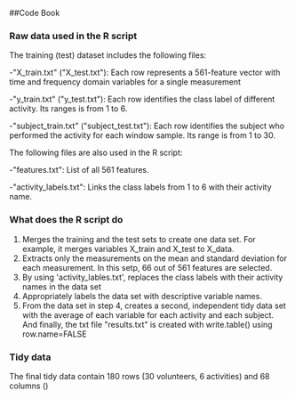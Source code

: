 ##Code Book

### Raw data used in the R script 
The training (test) dataset includes the following files: 

-"X_train.txt" ("X_test.txt"): Each row represents a 561-feature vector with time and frequency domain variables for a single measurement    

-"y_train.txt" ("y_test.txt"): Each row identifies the class label of different activity. Its ranges is from 1 to 6.        

-"subject_train.txt" ("subject_test.txt"): Each row identifies the subject who performed the activity for each window sample. 
Its range is from 1 to 30. 

The following files are also used in the R script: 

-"features.txt": List of all 561 features.    

-"activity_labels.txt": Links the class labels from 1 to 6  with their activity name.                                         

### What does the R script do
1. Merges the training and the test sets to create one data set. For example, it merges variables X_train and X_test to X_data.
2. Extracts only the measurements on the mean and standard deviation for each measurement. In this setp, 
   66 out of 561 features are selected.  
3. By using 'activity_lables.txt', replaces the class labels with their activity names in the data set
4. Appropriately labels the data set with descriptive variable names. 
5. From the data set in step 4, creates a second, independent tidy data
set with the average of each variable for each activity and each subject.  And finally, the txt file "results.txt" is created with write.table() using row.name=FALSE

### Tidy data
The final tidy data contain 180 rows (30 volunteers, 6 activities) and 68 columns ()
